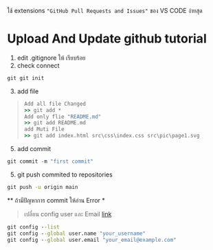 ใช้ extensions ` "GitHub Pull Requests and Issues" ` ของ VS CODE ง่ายสุด
# Upload And Update github tutorial
1. edit .gitignore ให้ เรียบร้อย
2. check connect
```cmd
git git init  
```
3. add file
>```cmd
> Add all file Changed
>>> git add *
> Add only flie "README.md"
>>> git add README.md
> add Muti File
>>> git add index.html src\css\index.css src\pic\page1.svg
>```
5. add commit
```js
git commit -m "first commit"
```
5. git push commited to repositories
```cmd
git push -u origin main
```
** ถ้ามีปัญหาการ commit ให้อ่าน Error *
> <div><p>เปลี่ยน config user และ Email &#32;<a href="https://bobbyhadz.com/blog/change-git-user-or-github-account-in-vscode" >link</a></p></div>
&#32;
```cmd
git config --list
git config --global user.name "your_username"
git config --global user.email "your_email@example.com"
```

